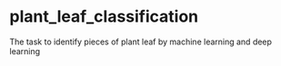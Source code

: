 # plant_leaf_classification
The task to identify pieces of plant leaf by machine learning and deep learning 
